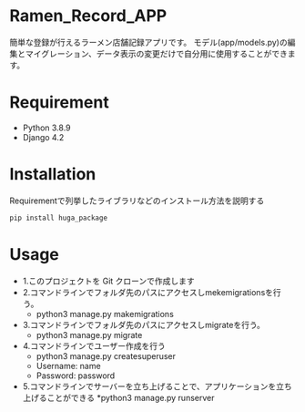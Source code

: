 # Ramen_Record_APP

簡単な登録が行えるラーメン店舗記録アプリです。 モデル(app/models.py)の編集とマイグレーション、データ表示の変更だけで自分用に使用することができます。


# Requirement

* Python 3.8.9
* Django 4.2

# Installation

Requirementで列挙したライブラリなどのインストール方法を説明する

```bash
pip install huga_package
```

# Usage

* 1.このプロジェクトを Git クローンで作成します
* 2.コマンドラインでフォルダ先のパスにアクセスしmekemigrationsを行う。
    * python3 manage.py makemigrations
* 3.コマンドラインでフォルダ先のパスにアクセスしmigrateを行う。
    * python3 manage.py migrate
* 4.コマンドラインでユーザー作成を行う
    * python3 manage.py createsuperuser
    * Username: name
    * Password: password
* 5.コマンドラインでサーバーを立ち上げることで、アプリケーションを立ち上げることができる
    *python3 manage.py runserver


